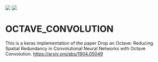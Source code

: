 ![](https://img.shields.io/badge/language-python_keras-orange.svg)
![](https://img.shields.io/badge/progress-20%-green.svg)

# OCTAVE_CONVOLUTION

This is a keras implementation of the paper Drop an Octave: Reducing Spatial Redundancy in Convolutional Neural Networks with Octave Convolution. https://arxiv.org/abs/1904.05049
